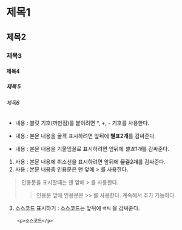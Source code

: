 # 제목1
## 제목2
### 제목3
#### 제목4
##### 제목 5
###### 제목6
* 내용 : 블릿 기호(까만점)를 붙이려면 *, +, - 기호를 사용한다.
+ 내용 : 본문 내용을 굴겍 표시하려면 앞뒤에 **별표2개**를 감싸준다.
- 내용 : 본문 내용을 기울임꼴로 표시하려면 앞뒤에 *별표1개*를 감싸준다.
1. 사용 : 본문 내용에 취소선을 표시하려면 앞뒤에 ~~물결2개~~를 감싸준다.
2. 사용 : 본문 내용중 인용문은 맨 앞에 > 를 사용한다.
> 인용문을 표시할때는 맨 앞에 > 를 사용한다.
>> 인용문 앞에 인용문은 >> 를 사용한다. 계속해서 추가 가능하다.
3. 소스코드 표시하기 : 소스코드는 앞뒤에 ` 백틱 ` 을 감싸준다.

```
    <p>소스코드</p>
```
